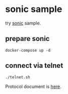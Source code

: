 # sonic sample

try [sonic](https://github.com/valeriansaliou/sonic) sample.

## prepare sonic

```
docker-compose up -d
```

## connect via telnet

```
./telnet.sh
```

Protocol document is [here](https://github.com/valeriansaliou/sonic/blob/master/PROTOCOL.md).
